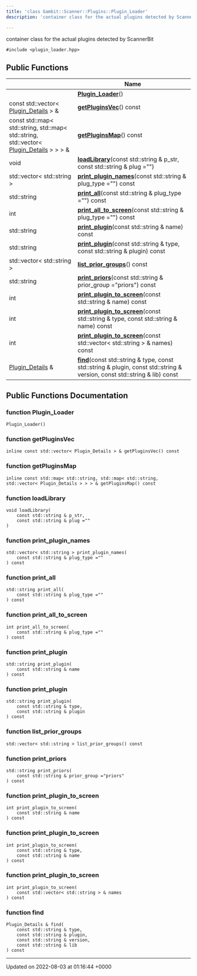```yaml
---
title: 'class Gambit::Scanner::Plugins::Plugin_Loader'
description: 'container class for the actual plugins detected by ScannerBit '

---
```









container class for the actual plugins detected by ScannerBit 


`#include <plugin_loader.hpp>`

## Public Functions

|                | Name           |
| -------------- | -------------- |
| | **[Plugin_Loader](/documentation/code/main/classes/classgambit_1_1scanner_1_1plugins_1_1plugin__loader/#function-plugin-loader)**() |
| const std::vector< [Plugin_Details](/documentation/code/main/classes/structgambit_1_1scanner_1_1plugins_1_1plugin__details/) > & | **[getPluginsVec](/documentation/code/main/classes/classgambit_1_1scanner_1_1plugins_1_1plugin__loader/#function-getpluginsvec)**() const |
| const std::map< std::string, std::map< std::string, std::vector< [Plugin_Details](/documentation/code/main/classes/structgambit_1_1scanner_1_1plugins_1_1plugin__details/) > > > & | **[getPluginsMap](/documentation/code/main/classes/classgambit_1_1scanner_1_1plugins_1_1plugin__loader/#function-getpluginsmap)**() const |
| void | **[loadLibrary](/documentation/code/main/classes/classgambit_1_1scanner_1_1plugins_1_1plugin__loader/#function-loadlibrary)**(const std::string & p_str, const std::string & plug ="") |
| std::vector< std::string > | **[print_plugin_names](/documentation/code/main/classes/classgambit_1_1scanner_1_1plugins_1_1plugin__loader/#function-print-plugin-names)**(const std::string & plug_type ="") const |
| std::string | **[print_all](/documentation/code/main/classes/classgambit_1_1scanner_1_1plugins_1_1plugin__loader/#function-print-all)**(const std::string & plug_type ="") const |
| int | **[print_all_to_screen](/documentation/code/main/classes/classgambit_1_1scanner_1_1plugins_1_1plugin__loader/#function-print-all-to-screen)**(const std::string & plug_type ="") const |
| std::string | **[print_plugin](/documentation/code/main/classes/classgambit_1_1scanner_1_1plugins_1_1plugin__loader/#function-print-plugin)**(const std::string & name) const |
| std::string | **[print_plugin](/documentation/code/main/classes/classgambit_1_1scanner_1_1plugins_1_1plugin__loader/#function-print-plugin)**(const std::string & type, const std::string & plugin) const |
| std::vector< std::string > | **[list_prior_groups](/documentation/code/main/classes/classgambit_1_1scanner_1_1plugins_1_1plugin__loader/#function-list-prior-groups)**() const |
| std::string | **[print_priors](/documentation/code/main/classes/classgambit_1_1scanner_1_1plugins_1_1plugin__loader/#function-print-priors)**(const std::string & prior_group ="priors") const |
| int | **[print_plugin_to_screen](/documentation/code/main/classes/classgambit_1_1scanner_1_1plugins_1_1plugin__loader/#function-print-plugin-to-screen)**(const std::string & name) const |
| int | **[print_plugin_to_screen](/documentation/code/main/classes/classgambit_1_1scanner_1_1plugins_1_1plugin__loader/#function-print-plugin-to-screen)**(const std::string & type, const std::string & name) const |
| int | **[print_plugin_to_screen](/documentation/code/main/classes/classgambit_1_1scanner_1_1plugins_1_1plugin__loader/#function-print-plugin-to-screen)**(const std::vector< std::string > & names) const |
| [Plugin_Details](/documentation/code/main/classes/structgambit_1_1scanner_1_1plugins_1_1plugin__details/) & | **[find](/documentation/code/main/classes/classgambit_1_1scanner_1_1plugins_1_1plugin__loader/#function-find)**(const std::string & type, const std::string & plugin, const std::string & version, const std::string & lib) const |

## Public Functions Documentation

### function Plugin_Loader

```
Plugin_Loader()
```


### function getPluginsVec

```
inline const std::vector< Plugin_Details > & getPluginsVec() const
```


### function getPluginsMap

```
inline const std::map< std::string, std::map< std::string, std::vector< Plugin_Details > > > & getPluginsMap() const
```


### function loadLibrary

```
void loadLibrary(
    const std::string & p_str,
    const std::string & plug =""
)
```


### function print_plugin_names

```
std::vector< std::string > print_plugin_names(
    const std::string & plug_type =""
) const
```


### function print_all

```
std::string print_all(
    const std::string & plug_type =""
) const
```


### function print_all_to_screen

```
int print_all_to_screen(
    const std::string & plug_type =""
) const
```


### function print_plugin

```
std::string print_plugin(
    const std::string & name
) const
```


### function print_plugin

```
std::string print_plugin(
    const std::string & type,
    const std::string & plugin
) const
```


### function list_prior_groups

```
std::vector< std::string > list_prior_groups() const
```


### function print_priors

```
std::string print_priors(
    const std::string & prior_group ="priors"
) const
```


### function print_plugin_to_screen

```
int print_plugin_to_screen(
    const std::string & name
) const
```


### function print_plugin_to_screen

```
int print_plugin_to_screen(
    const std::string & type,
    const std::string & name
) const
```


### function print_plugin_to_screen

```
int print_plugin_to_screen(
    const std::vector< std::string > & names
) const
```


### function find

```
Plugin_Details & find(
    const std::string & type,
    const std::string & plugin,
    const std::string & version,
    const std::string & lib
) const
```


-------------------------------

Updated on 2022-08-03 at 01:16:44 +0000